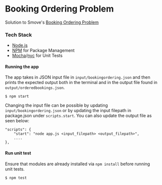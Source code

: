 # Booking Ordering Problem
Solution to Smove's [Booking Ordering Problem](https://github.com/itatsmove/smovechallenge/blob/master/challenges/bookingordering.md)

### Tech Stack
- [Node.js](https://nodejs.org/en/)
- [NPM](https://www.npmjs.com/) for Package Management
- [Mocha](https://mochajs.org/)/[nyc](https://www.npmjs.com/package/nyc) for Unit Tests

#### Running the app
The app takes in JSON input file in `input/bookingordering.json` and then prints the expected output both in the terminal and in the output file found in `output/orderedbookings.json`.
```
$ npm start
```
Changing the input file can be possible by updating `input/bookingordering.json` or by updating the input filepath in package.json under `scripts.start`. You can also update the output file as seen below:
```
"scripts": {
    "start": "node app.js <input_filepath> <output_filepath>",
    ....
},
```
#### Run unit test
Ensure that modules are already installed via `npm install` before running unit tests.
```
$ npm test
```
